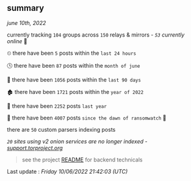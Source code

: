 
## summary
_june 10th, 2022_

currently tracking `104` groups across `150` relays & mirrors - _`53` currently online_ 📡

⏲ there have been `5` posts within the `last 24 hours`

🕓 there have been `87` posts within the `month of june`

📅 there have been `1056` posts within the `last 90 days`

🏚 there have been `1721` posts within the `year of 2022`

🚀 there have been `2252` posts `last year`

🦕 there have been `4007` posts `since the dawn of ransomwatch` 🐣

there are `50` custom parsers indexing posts

_`20` sites using v2 onion services are no longer indexed - [support.torproject.org](https://support.torproject.org/onionservices/v2-deprecation/)_

> see the project [README](https://github.com/jmousqueton/ransomwatch#readme) for backend technicals



Last update : _Friday 10/06/2022 21:42:03 (UTC)_

